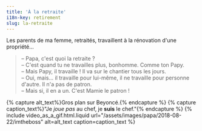 ```yaml
---
title: 'À la retraite'
i18n-key: retirement
slug: la-retraite
---
```


Les parents de ma femme, retraités, travaillent à la rénovation d'une propriété…

<!-- more -->

> – Papa, c'est quoi la retraite ?  
> – C'est quand tu ne travailles plus, bonhomme. Comme ton Papy.  
> – Mais Papy, il travaille ! Il va sur le chantier tous les jours.  
> – Oui, mais... il travaille pour lui-même, il ne travaille pour personne d'autre. Il n'a pas de patron.  
> – Mais si, il en a un. C'est Mamie le patron !

{% capture alt_text%}Gros plan sur Beyoncé.{% endcapture %}
{% capture caption_text%}"Je _joue pas_ au chef, je **suis** le chef."{% endcapture %}
{% include video_as_a_gif.html.liquid
url="/assets/images/papa/2018-08-22/imtheboss"
alt=alt_text
caption=caption_text
%}
